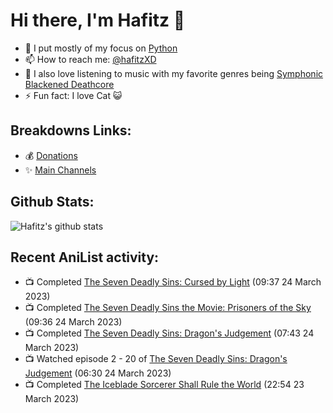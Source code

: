 # Hi there, I'm Hafitz 👋
- 🐍 I put mostly of my focus on [Python](https://python.org)
- 📫 How to reach me: [@hafitzXD](https://t.me/hafitzXD)
- 🎵 I also love listening to music with my favorite genres being [Symphonic Blackened Deathcore](https://youtu.be/qyYmS_iBcy4)
- ⚡ Fun fact: I love Cat 😺

## Breakdowns Links:
- 💰 [Donations](https://t.me/TheBreakdowns/2)
- ✨ [Main Channels](https://t.me/TheBreakdowns)

## Github Stats:
![Hafitz's github stats](https://github-readme-stats.vercel.app/api?username=breakdowns&show_icons=true&count_private=true&bg_color=00000000&text_color=777)

## Recent AniList activity:
<!-- ANILIST_ACTIVITY:start -->

-   📺 Completed [The Seven Deadly Sins: Cursed by Light](https://anilist.co/anime/128740) (09:37 24 March 2023)
-   📺 Completed [The Seven Deadly Sins the Movie: Prisoners of the Sky](https://anilist.co/anime/99540) (09:36 24 March 2023)
-   📺 Completed [The Seven Deadly Sins: Dragon's Judgement](https://anilist.co/anime/116752) (07:43 24 March 2023)
-   📺 Watched episode 2 - 20 of [The Seven Deadly Sins: Dragon's Judgement](https://anilist.co/anime/116752) (06:30 24 March 2023)
-   📺 Completed [The Iceblade Sorcerer Shall Rule the World](https://anilist.co/anime/148116) (22:54 23 March 2023)

<!-- ANILIST_ACTIVITY:end -->
